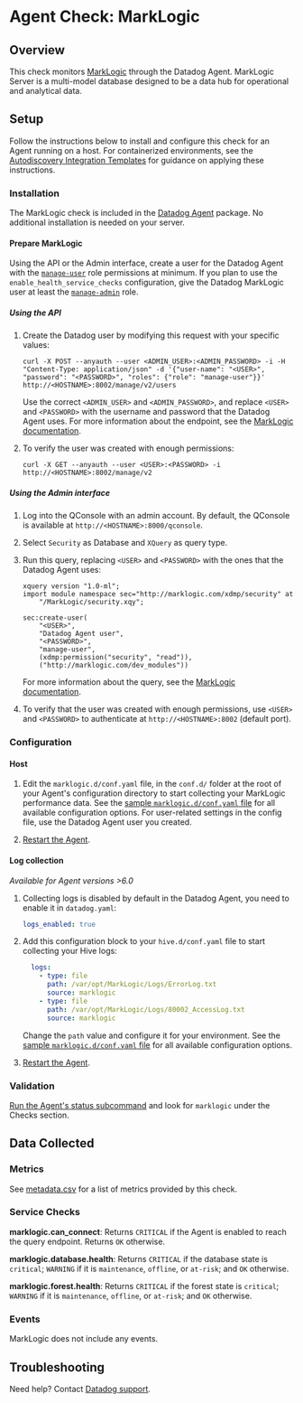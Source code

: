 # Agent Check: MarkLogic

## Overview

This check monitors [MarkLogic][1] through the Datadog Agent. MarkLogic Server is a multi-model database designed to be a data hub for operational and analytical data.

## Setup

Follow the instructions below to install and configure this check for an Agent running on a host. For containerized environments, see the [Autodiscovery Integration Templates][2] for guidance on applying these instructions.

### Installation

The MarkLogic check is included in the [Datadog Agent][2] package.
No additional installation is needed on your server.

#### Prepare MarkLogic

Using the API or the Admin interface, create a user for the Datadog Agent with the [`manage-user`][3] role permissions at minimum.
If you plan to use the `enable_health_service_checks` configuration, give the Datadog MarkLogic user at least the [`manage-admin`][4] role.

##### Using the API

1. Create the Datadog user by modifying this request with your specific values:
    ```shell
    curl -X POST --anyauth --user <ADMIN_USER>:<ADMIN_PASSWORD> -i -H "Content-Type: application/json" -d '{"user-name": "<USER>", "password": "<PASSWORD>", "roles": {"role": "manage-user"}}' http://<HOSTNAME>:8002/manage/v2/users
    ```
    Use the correct `<ADMIN_USER>` and `<ADMIN_PASSWORD>`, and replace `<USER>` and `<PASSWORD>` with the username and password that the Datadog Agent uses.
    For more information about the endpoint, see the [MarkLogic documentation][5].

2. To verify the user was created with enough permissions:
    ```shell
    curl -X GET --anyauth --user <USER>:<PASSWORD> -i http://<HOSTNAME>:8002/manage/v2
    ```

##### Using the Admin interface

1. Log into the QConsole with an admin account. By default, the QConsole is available at `http://<HOSTNAME>:8000/qconsole`.

2. Select `Security` as Database and `XQuery` as query type.

3. Run this query, replacing `<USER>` and `<PASSWORD>` with the ones that the Datadog Agent uses:
    ```
    xquery version "1.0-ml";
    import module namespace sec="http://marklogic.com/xdmp/security" at 
        "/MarkLogic/security.xqy";

    sec:create-user(
        "<USER>",
        "Datadog Agent user",
        "<PASSWORD>",
        "manage-user",
        (xdmp:permission("security", "read")),
        ("http://marklogic.com/dev_modules"))
    
    ```
   For more information about the query, see the [MarkLogic documentation][6].

4. To verify that the user was created with enough permissions, use `<USER>` and `<PASSWORD>` to authenticate at `http://<HOSTNAME>:8002` (default port).

### Configuration

#### Host

1. Edit the `marklogic.d/conf.yaml` file, in the `conf.d/` folder at the root of your Agent's configuration directory to start collecting your MarkLogic performance data. See the [sample `marklogic.d/conf.yaml` file][7] for all available configuration options. For user-related settings in the config file, use the Datadog Agent user you created.

2. [Restart the Agent][8].

#### Log collection

_Available for Agent versions >6.0_

1. Collecting logs is disabled by default in the Datadog Agent, you need to enable it in `datadog.yaml`:

   ```yaml
   logs_enabled: true
   ```

2. Add this configuration block to your `hive.d/conf.yaml` file to start collecting your Hive logs:

   ```yaml
     logs:
       - type: file
         path: /var/opt/MarkLogic/Logs/ErrorLog.txt
         source: marklogic
       - type: file
         path: /var/opt/MarkLogic/Logs/80002_AccessLog.txt
         source: marklogic
   ```

    Change the `path` value and configure it for your environment. See the [sample `marklogic.d/conf.yaml` file][7] for all available configuration options.

3. [Restart the Agent][8].

### Validation

[Run the Agent's status subcommand][9] and look for `marklogic` under the Checks section.

## Data Collected

### Metrics

See [metadata.csv][10] for a list of metrics provided by this check.

### Service Checks

**marklogic.can_connect**: 
Returns `CRITICAL` if the Agent is enabled to reach the query endpoint. Returns `OK` otherwise.

**marklogic.database.health**:
Returns `CRITICAL` if the database state is `critical`; `WARNING` if it is `maintenance`, `offline`, or `at-risk`; and `OK` otherwise.

**marklogic.forest.health**:
Returns `CRITICAL` if the forest state is `critical`; `WARNING` if it is `maintenance`, `offline`, or `at-risk`; and `OK` otherwise.

### Events

MarkLogic does not include any events.

## Troubleshooting

Need help? Contact [Datadog support][11].

[1]: https://www.marklogic.com
[2]: https://docs.datadoghq.com/agent/kubernetes/integrations
[3]: https://docs.marklogic.com/guide/admin/pre_def_roles#id_64197
[4]: https://docs.marklogic.com/guide/admin/pre_def_roles#id_28243
[5]: https://docs.marklogic.com/REST/POST/manage/v2/users
[6]: https://docs.marklogic.com/sec:create-user
[7]: https://github.com/DataDog/integrations-core/blob/master/marklogic/datadog_checks/marklogic/data/conf.yaml.example
[8]: https://docs.datadoghq.com/agent/guide/agent-commands/#start-stop-and-restart-the-agent
[9]: https://docs.datadoghq.com/agent/guide/agent-commands/#agent-status-and-information
[10]: https://github.com/DataDog/integrations-core/blob/master/marklogic/metadata.csv
[11]: https://docs.datadoghq.com/help

